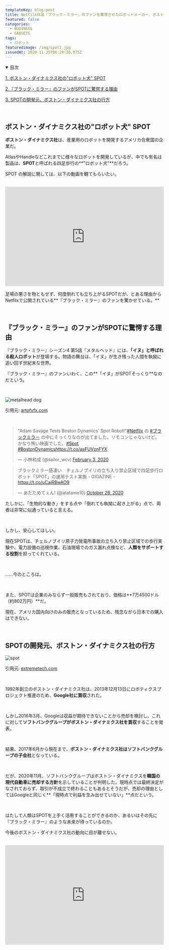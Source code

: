 ```yaml
---
templateKey: blog-post
title: Netfilx作品『ブラック・ミラー』のファンを驚愕させたロボットメーカー、ボストン・ダイナミクス社がつくる未来
featured: false
categories:
  - BUSINESS
  - GADGETS
tags:
  - ロボット
featuredimage: /img/spot1.jpg
issuedAt: 2020-11-25T06:29:20.075Z
---
```

<details open><summary>目次</summary>

[1. ボストン・ダイナミクス社の"ロボット犬" SPOT](#001)

[2.『ブラック・ミラー』のファンがSPOTに驚愕する理由](#002)

[3. SPOTの開発元、ボストン・ダイナミクス社の行方](#003)

</details>

<br>

<div id="001">

## ボストン・ダイナミクス社の"ロボット犬" SPOT

**ボストン・ダイナミクス社**は、産業用のロボットを開発するアメリカ合衆国の企業だ。

AtlasやHandleなどこれまでに様々なロボットを開発しているが、中でも有名は製品は、**SPOT**と呼ばれる四足歩行の**"ロボット犬"**だろう。

SPOT の解説に関しては、以下の動画を観てもらいたい。

<br>

<iframe width="100%" height="315" src="https://www.youtube.com/embed/VRm7oRCTkjE" frameborder="0" allow="accelerometer; autoplay; clipboard-write; encrypted-media; gyroscope; picture-in-picture" allowfullscreen></iframe>

<br>

足場の悪さを物ともせず、何度倒れても立ち上がるSPOTだが、とある理由からNetfilxで公開されている**『ブラック・ミラー』のファンを驚かせている。**

</div>
<br>
<div id="002">

## 『ブラック・ミラー』のファンがSPOTに驚愕する理由

『ブラック・ミラー』シーズン4 第5話『メタルヘッド』には、**「イヌ」と呼ばれる殺人ロボット**が登場する。物語の舞台は、「イヌ」が生き残った人間を執拗に追い回す世紀末な世界。

『ブラック・ミラー』のファンいわく、この**「イヌ」がSPOTそっくり**なのだという。

<br>

![metalhead dog](/img/metalhead-dog.jpg "metalhead dog")

引用元: [artofvfx.com](https://www.artofvfx.com/black-mirror-metalhead-vfx-breakdown-by-dneg-tv/)

<br>

<blockquote class="twitter-tweet"><p lang="ja" dir="ltr">&quot;Adam Savage Tests Boston Dynamics&#39; Spot Robot!&quot;<a href="https://twitter.com/hashtag/Netflix?src=hash&amp;ref_src=twsrc%5Etfw">#Netflix</a> の <a href="https://twitter.com/hashtag/%E3%83%96%E3%83%A9%E3%83%83%E3%82%AF%E3%83%9F%E3%83%A9%E3%83%BC?src=hash&amp;ref_src=twsrc%5Etfw">#ブラックミラー</a> の中にそっくりなのが出てました。リモコンじゃないけど。かなり怖い映画でした。<a href="https://twitter.com/hashtag/Spot?src=hash&amp;ref_src=twsrc%5Etfw">#Spot</a> <a href="https://twitter.com/hashtag/BostonDynamics?src=hash&amp;ref_src=twsrc%5Etfw">#BostonDynamics</a><a href="https://t.co/asFUVznFYX">https://t.co/asFUVznFYX</a></p>&mdash; 小林和成 (@sailor_wcv) <a href="https://twitter.com/sailor_wcv/status/1224341081552113665?ref_src=twsrc%5Etfw">February 3, 2020</a></blockquote> <script async src="https://platform.twitter.com/widgets.js" charset="utf-8"></script>

<blockquote class="twitter-tweet"><p lang="ja" dir="ltr">ブラックミラー感凄い　チェルノブイリの立ち入り禁止区域で四足歩行ロボット「SPOT」の運用テスト実施 - GIGAZINE - <a href="https://t.co/uCajR8wAO9">https://t.co/uCajR8wAO9</a></p>&mdash; あたためてぇん! (@atatame10) <a href="https://twitter.com/atatame10/status/1320602045536182272?ref_src=twsrc%5Etfw">October 26, 2020</a></blockquote> <script async src="https://platform.twitter.com/widgets.js" charset="utf-8"></script>

たしかに、「生物的な動き」をする点や「倒れても執拗に起き上がる」点で、両者は非常に似通っていると言える。

<br>

しかし、安心してほしい。

現在SPOTは、チェルノブイリ原子力発電所事故の立ち入り禁止区域での歩行実験や、電力設備の巡視作業、石油現場でのガス漏れ点検など、**人類をサポートする役割**を担ってくれている。

<br>

......今のところは。

<br>

また、SPOTは企業のみならず一般販売もされており、価格は**7万4500ドル（約802万円）**だ。

現在、アメリカ国内向けのみの販売となっているため、残念ながら日本での購入はできない。

</div>
<br>
<div id="003">

## SPOTの開発元、ボストン・ダイナミクス社の行方

![spot](/img/spot1.jpg "spot")

引用元: [extremetech.com](https://www.extremetech.com/extreme/298944-boston-dynamics-begins-selling-spot-robot)

<br>

1992年創立のボストン・ダイナミクス社は、2013年12月13日にロボティクスプロジェクト推進のため、**Google社に買収**された。

<br>

しかし2016年3月、Googleは収益が期待できないことから売却を検討し、これに対して**ソフトバンクグループがボストン・ダイナミクス社を買収**することを発表。

<br>

結果、2017年6月から現在まで、**ボストン・ダイナミクス社はソフトバンクグループの子会社**となっている。

<br>

だが、2020年11月、ソフトバンクグループはボストン・ダイナミクスを**韓国の現代自動車に売却する方針**を示していることが判明した。現時点では最終決定がなされておらず、取引が不成立で終わることもあるとそうだが、売却の理由としてはGoogleと同じく**「現時点で利益を生み出せていない」**点だという。

<br>

はたして人類はSPOTを上手く活用することができるのか、あるいはその先に『ブラック・ミラー』のような未来が待っているのか。

今後のボストン・ダイナミクス社の動向に目が離せない。

<br>

<iframe width="100%" height="315" src="https://www.youtube.com/embed/wlkCQXHEgjA" frameborder="0" allow="accelerometer; autoplay; clipboard-write; encrypted-media; gyroscope; picture-in-picture" allowfullscreen></iframe>

</div>